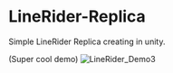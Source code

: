 # LineRider-Replica
Simple LineRider Replica creating in unity. 

(Super cool demo)
![LineRider_Demo3](https://user-images.githubusercontent.com/56657018/69895870-7b24e080-1305-11ea-80c9-f7ac68d7e7d7.gif)
